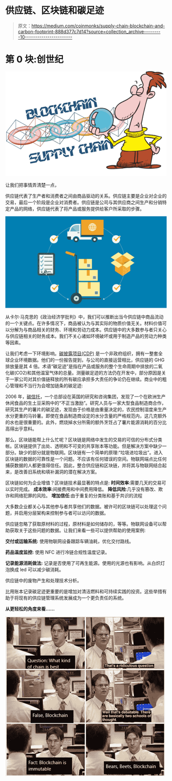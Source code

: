 # 供应链、区块链和碳足迹

> 原文：<https://medium.com/coinmonks/supply-chain-blockchain-and-carbon-footprint-888d377c7d14?source=collection_archive---------10----------------------->

# **第 0 块:创世纪**

![](img/228bf55cbfb672a0b19dbe62b76adb70.png)

让我们把事情弄清楚一点，

供应链代表了生产者和消费者之间由商品驱动的关系。供应链主要是企业对企业的交易，最后一个阶段是企业对消费者。供应链是公司与其供应商之间生产和分销特定产品的网络，供应链代表了将产品或服务提供给客户所采取的步骤。

![](img/d1a2ed981d00575084dbf4ddb69a91e5.png)

从卡尔·马克思的《政治经济学批判》中，我们可以推断出当今供应链中商品流动的一个关键点。在许多情况下，商品被认为与其实际的物质价值无关。材料价值可以分解为与商品相关的财务、环境和劳动力成本。供应链中的大多数参与者只关心与供应链相关的财务成本。我们不关心诸如环境破坏或用于制造产品的劳动力种类等因素。

让我们考虑一下环境影响。[碳披露项目(CDP)](https://www.cdp.net/en) 是一个非政府组织，拥有一整套全球企业环境数据。他们的一份报告提到，与公司的直接运营相比，供应链的 GHG 排放量是其 4 倍。术语“碳足迹”是指在产品或服务的整个生命周期中排放的二氧化碳(CO2)和其他温室气体的总量。测量碳足迹的方法仍在开发中，部分原因是关于一家公司对其价值链释放的所有碳应承担多大责任的争论仍在继续。商业中的粗心管理和不当行为会增加链条的碳足迹:

2006 年，[碳信托](https://www.carbontrust.com/home/)，一个总部设在英国的研究和咨询集团，发现了一个在欧洲生产休闲食品的生土豆采购中的“不正当激励”。研究人员与一家大型食品制造商合作，研究其生产的薯片的碳足迹，发现由于价格是由重量决定的，农民控制湿度来生产水分更重的马铃薯。即使在食品制造商设定的水分含量的严格规范内，这几克额外的水也是很重要的。此外，燃烧掉水分所需的额外烹饪占了薯片能源消耗的百分比高得出乎意料。

那么，区块链能帮上什么忙呢？区块链是网络中发生的交易的可信的分布式分类帐。区块链提供了出处、透明和不可变的共享账本等功能。但是解决方案中缺少一部分。缺少的部分就是物联网。区块链有一个简单的原理:“垃圾进垃圾出”。进入区块链的数据的可靠性是一个问题。不应该有任何错误的空间。物联网端点比任何捕获数据的人都更值得信任。因此，整合供应链和区块链，并将其与物联网结合起来，是改善旧系统和填补漏洞的潜在解决方案。

区块链如何为企业增值？区块链技术最显著的特点是:
**时间效率**:需要几天的交易可以实时完成。
**成本效率**:间接费用和中间费用降低。
**降低风险**:几乎没有篡改、欺诈和网络犯罪的风险。
**增加信任**:由于重复的分类账和基于共识的流程

大多数企业都关心与其他参与者共享他们的数据。被许可的区块链可以处理这个问题，并启用分层架构来控制参与者可以访问的数据。

供应链忽略了获取原材料的过程，原材料是如何储存的，等等。物联网设备可以帮助获取关于这些问题的数据。让我们来看一些可以提供帮助的使用案例:

**交付或运输系统:**
使用物联网设备跟踪车辆油耗，优化交付路线。

**药品温度监控:**
使用 NFC 进行冷链合规性温度记录。

**记录能源消耗做法:**
记录是否使用了可再生能源。使用的光源也有影响。从白炽灯泡换成 led 可以减少碳消耗。

供应链中的废物产生和处理技术分析。

比用账本记录碳足迹更重要的是增加对清洁燃料和可持续实践的投资。这些举措有助于将现有的供应链管理系统发展成为一个更负责任的系统。

**从更轻松的角度来看……**

![](img/feddbaf7758a15a04bda6c59179b892c.png)